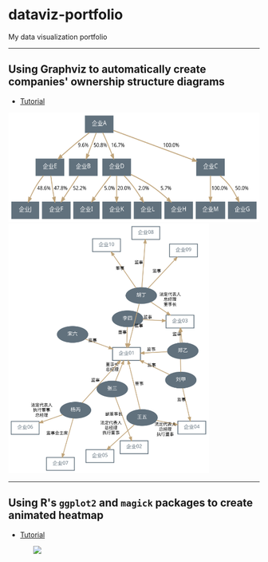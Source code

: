 # dataviz-portfolio
My data visualization portfolio  

---

## Using Graphviz to automatically create companies' ownership structure diagrams  

* [Tutorial](https://github.com/longyyu/dataviz-portfolio/tree/main/Graphviz)  

<img src="./Graphviz/股权结构图.svg" style="height:220px">

<img src="./Graphviz/高管兼任.svg" style="height:500px">

---

## Using R's `ggplot2` and `magick` packages to create animated heatmap

* [Tutorial](https://github.com/longyyu/dataviz-portfolio/tree/main/animated-heatmap)

<img src="./animated_heatmap/STC.gif" width="80%" style="display: block; margin: auto;" />

